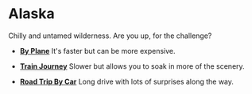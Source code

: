 # Alaska
Chilly and untamed wilderness. Are you up, for the challenge?

* **[By Plane](destination5.md)** It's faster but can be more expensive.

* **[Train Journey](destination5.md)** Slower but allows you to soak in more of the scenery.

* **[Road Trip By Car](destination5.md)** Long drive with lots of surprises along the way.
